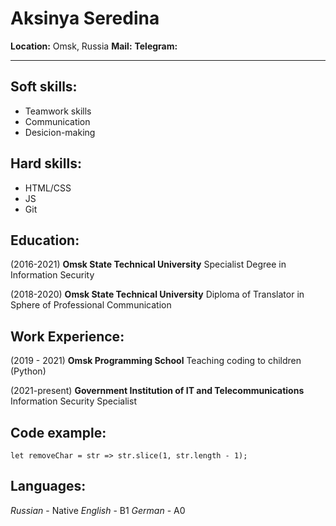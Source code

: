 # **Aksinya Seredina**


**Location:** Omsk, Russia
**Mail:**
**Telegram:** 


_______________________________________________________________________________________


## Soft skills:
* Teamwork skills                           
* Communication                             
* Desicion-making

## Hard skills:
* HTML/CSS
* JS      
* Git

## Education:


(2016-2021)      **Omsk State Technical University**
                Specialist Degree in Information Security
				
(2018-2020)	  **Omsk State Technical University**
                Diploma of Translator in Sphere of Professional Communication


## Work Experience:            
(2019 - 2021) **Omsk Programming School**
Teaching    coding to children (Python)


(2021-present) **Government Institution of IT and Telecommunications**
Information Security Specialist
                
## Code example:
`let removeChar = str => str.slice(1, str.length - 1);`
## Languages:
*Russian* - Native
*English* - B1
*German* - A0
